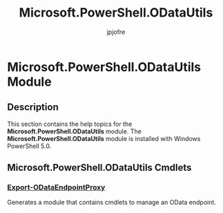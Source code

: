 ﻿---
title: Microsoft.PowerShell.ODataUtils
description: 
keywords: powershell, cmdlet
author: jpjofre
manager: carolz
ms.date: 2016-09-30
ms.topic: reference
ms.prod: powershell
ms.technology: powershell
Module Name: Microsoft.PowerShell.ODataUtils
Module Guid: fa1606d1-94cb-4264-bfb6-def714420084
Download Help Link: http://go.microsoft.com/fwlink/?LinkId=509916
Help Version: 5.0.4.2
Locale: en-US
---

# Microsoft.PowerShell.ODataUtils Module
## Description
This section contains the help topics for the **Microsoft.PowerShell.ODataUtils** module. The **Microsoft.PowerShell.ODataUtils** module is installed with Windows PowerShell 5.0.

## Microsoft.PowerShell.ODataUtils Cmdlets
### [Export-ODataEndpointProxy](Export-ODataEndpointProxy.md)
Generates a module that contains cmdlets to manage an OData endpoint.

